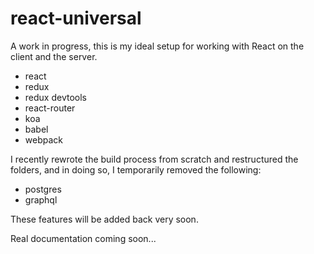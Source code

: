# react-universal

A work in progress, this is my ideal setup for working with React on the client
and the server.

- react
- redux
- redux devtools
- react-router
- koa
- babel
- webpack

I recently rewrote the build process from scratch and restructured the folders,
and in doing so, I temporarily removed the following:

- postgres
- graphql

These features will be added back very soon.

Real documentation coming soon...
